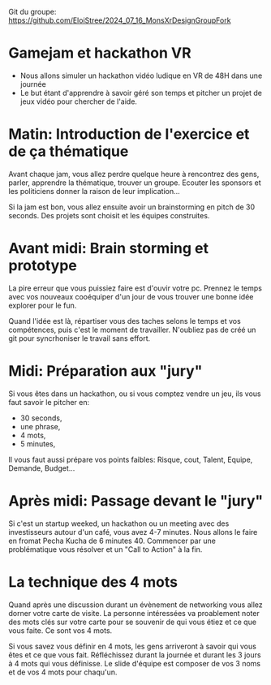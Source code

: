 Git du groupe: https://github.com/EloiStree/2024_07_16_MonsXrDesignGroupFork

# Gamejam et hackathon VR 

- Nous allons simuler un hackathon vidéo ludique en VR de 48H dans une journée
- Le but étant d'apprendre à savoir géré son temps et  pitcher un projet de jeux vidéo pour chercher de l'aide.


# Matin: Introduction de l'exercice et de ça thématique

Avant chaque jam, vous allez perdre quelque heure à rencontrez des gens, parler, apprendre la thématique, trouver un groupe.
Ecouter les sponsors et les politiciens donner la raison de leur implication...

Si la jam est bon, vous allez ensuite avoir un brainstorming en pitch de 30 seconds.
Des projets sont choisit et les équipes construites.

# Avant midi: Brain storming et prototype

La pire erreur que vous puissiez faire est d'ouvir votre pc.
Prennez le temps avec vos nouveaux cooéquiper d'un jour de vous trouver une bonne idée explorer pour le fun.

Quand l'idée est là, répartiser vous des taches selons le temps et vos compétences, puis c'est le moment de travailler.
N'oubliez pas de créé un git pour syncrhoniser le travail sans effort.

# Midi: Préparation aux "jury"

Si vous êtes dans un hackathon, ou si vous comptez vendre un jeu, ils vous faut savoir le pitcher en:
- 30 seconds,
- une phrase,
- 4 mots,
- 5 minutes,

Il vous faut aussi prépare vos points faibles: Risque, cout, Talent, Equipe, Demande, Budget...


# Après midi: Passage devant le "jury"

Si c'est un startup weeked, un hackathon ou un meeting avec des investisseurs autour d'un café, vous avez 4-7 minutes.
Nous allons le faire en fromat Pecha Kucha de 6 minutes 40.
Commencer par une problématique vous résolver et un "Call to Action" à la fin.

# La technique des 4 mots

Quand après une discussion durant un évènement de networking vous allez dorner votre carte de visite. 
La personne intéressées va proablement noter des mots clés sur votre carte pour se souvenir de qui vous étiez et ce que vous faite.
Ce sont vos 4 mots.

Si vous savez vous définir en 4 mots, les gens arriveront à savoir qui vous êtes et ce que vous fait.
Réfléchissez durant la journée et durant les 3 jours à 4 mots qui vous définisse. 
Le slide d'équipe est composer de vos 3 noms et de vos 4 mots pour chaqu'un.




